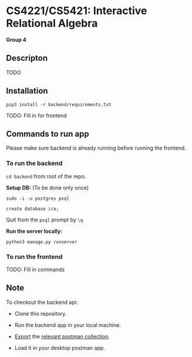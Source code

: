 # CS4221/CS5421: Interactive Relational Algebra

**Group 4**

## Descripton
TODO


## Installation

`pip3 install -r backend/requirements.txt`

TODO: Fill in for frontend

## Commands to run app
Please make sure backend is already running before running the frontend.

### To run the backend

`cd backend` from root of the repo.

**Setup DB:** (To be done only once)

  `sudo -i -u postgres psql`

  `create database ira;` 

  Quit from the `psql` prompt by  `\q`

**Run the server locally:**

`python3 manage.py runserver`

### To run the frontend
TODO: Fill in commands


## Note
To checkout the backend api: 

- Clone this repository.

- Run the backend app in your local machine.

- [Export](https://learning.postman.com/docs/getting-started/importing-and-exporting-data/#exporting-collections) the  [relevant postman collection](https://elements.getpostman.com/redirect?entityId=17271995-fb1500f7-97c0-4fac-a890-b549a4a924d8&entityType=collection).

- Load it in your desktop postman app.

